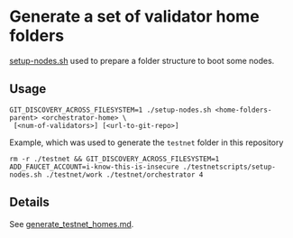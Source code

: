 <!--
 Copyright (c) 2022-2023 - for information on the respective copyright owner
 see the NOTICE file and/or the repository at
 https://github.com/catenax-ng/product-esc-backbone-code

 SPDX-License-Identifier: Apache-2.0
-->

# Generate a set of validator home folders
[setup-nodes.sh](./setup-nodes.sh) used to prepare a folder structure to boot some nodes.

## Usage
```shell
GIT_DISCOVERY_ACROSS_FILESYSTEM=1 ./setup-nodes.sh <home-folders-parent> <orchestrator-home> \
 [<num-of-validators>] [<url-to-git-repo>]
```


Example, which was used to generate the `testnet` folder in this repository
```shell
rm -r ./testnet && GIT_DISCOVERY_ACROSS_FILESYSTEM=1 ADD_FAUCET_ACCOUNT=i-know-this-is-insecure ./testnetscripts/setup-nodes.sh ./testnet/work ./testnet/orchestrator 4
```

## Details
See [generate_testnet_homes.md](../docs/testnet_homes/generate_testnet_homes.md).